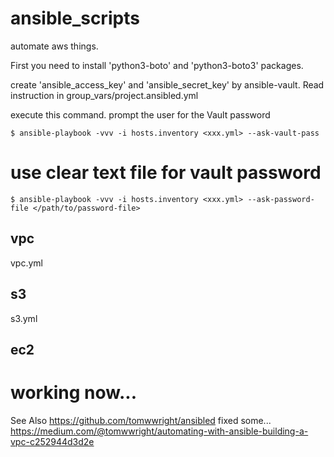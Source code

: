 # ansible_scripts

automate aws things.

First you need to install 'python3-boto' and 'python3-boto3' packages.

create 'ansible_access_key' and 'ansible_secret_key' by ansible-vault.
Read instruction in group_vars/project.ansibled.yml

execute this command.
prompt the user for the Vault password
```
$ ansible-playbook -vvv -i hosts.inventory <xxx.yml> --ask-vault-pass
```

# use clear text file for vault password
```
$ ansible-playbook -vvv -i hosts.inventory <xxx.yml> --ask-password-file </path/to/password-file>
```
## vpc
vpc.yml

## s3
s3.yml 

## ec2
# working now...

See Also
https://github.com/tomwwright/ansibled
fixed some...
https://medium.com/@tomwwright/automating-with-ansible-building-a-vpc-c252944d3d2e
